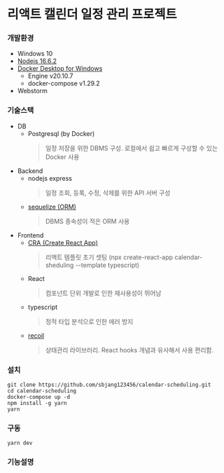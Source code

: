 # 리액트 캘린더 일정 관리 프로젝트

### 개발환경
- Windows 10
- [Nodejs 16.6.2](https://nodejs.org/ko/)
- [Docker Desktop for Windows](https://hub.docker.com/editions/community/docker-ce-desktop-windows/)
  - Engine v20.10.7
  - docker-compose v1.29.2
- Webstorm

### 기술스택
- DB
  - Postgresql (by Docker)
    > 일정 저장을 위한 DBMS 구성. 로컬에서 쉽고 빠르게 구성할 수 있는 Docker 사용
- Backend
  - nodejs express
    > 일정 조회, 등록, 수정, 삭제를 위한 API 서버 구성
  - [sequelize (ORM)](https://sequelize.org/master/)
    > DBMS 종속성이 적은 ORM 사용
- Frontend
  - [CRA (Create React App)](https://github.com/facebook/create-react-app)
    > 리액트 템플릿 초기 셋팅 (npx create-react-app calendar-sheduling --template typescript)
  - React
    > 컴포넌트 단위 개발로 인한 재사용성이 뛰어남
  - typescript
    > 정적 타입 분석으로 인한 에러 방지
  - [recoil](https://recoiljs.org/ko/)
    > 상태관리 라이브러리. React hooks 개념과 유사해서 사용 편리함.


### 설치
```shell
git clone https://github.com/sbjang123456/calendar-scheduling.git
cd calendar-scheduling
docker-compose up -d
npm install -g yarn
yarn
```

### 구동
```
yarn dev
```

### 기능설명
